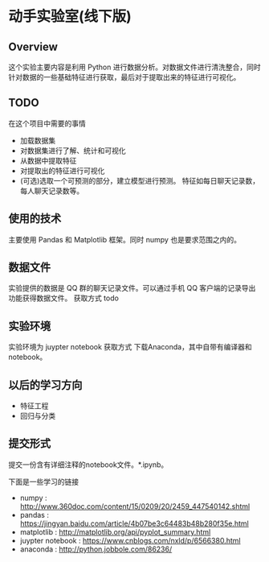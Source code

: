 # 动手实验室(线下版)
## Overview
这个实验主要内容是利用 Python 进行数据分析。对数据文件进行清洗整合，同时针对数据的一些基础特征进行获取，最后对于提取出来的特征进行可视化。
## TODO
在这个项目中需要的事情
- 加载数据集
- 对数据集进行了解、统计和可视化
- 从数据中提取特征
- 对提取出的特征进行可视化
- (可选)选取一个可预测的部分，建立模型进行预测。
特征如每日聊天记录数，每人聊天记录数等。
## 使用的技术
主要使用 Pandas 和 Matplotlib 框架。同时 numpy 也是要求范围之内的。
## 数据文件
实验提供的数据是 QQ 群的聊天记录文件。可以通过手机 QQ 客户端的记录导出功能获得数据文件。
获取方式 todo
## 实验环境
实验环境为 juypter notebook
获取方式
下载Anaconda，其中自带有编译器和 notebook。
## 以后的学习方向
- 特征工程
- 回归与分类
## 提交形式
提交一份含有详细注释的notebook文件。*.ipynb。

下面是一些学习的链接
- numpy : http://www.360doc.com/content/15/0209/20/2459_447540142.shtml
- pandas : https://jingyan.baidu.com/article/4b07be3c64483b48b280f35e.html
- matplotlib : http://matplotlib.org/api/pyplot_summary.html
- juypter notebook : https://www.cnblogs.com/nxld/p/6566380.html
- anaconda : http://python.jobbole.com/86236/
